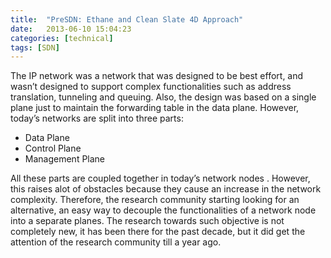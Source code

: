 ```yaml
---
title:  "PreSDN: Ethane and Clean Slate 4D Approach"
date:   2013-06-10 15:04:23
categories: [technical]
tags: [SDN]
---
```


The IP network was a network that was designed to be best effort, and wasn’t designed to support complex functionalities such as address translation, tunneling and queuing. Also, the design was based on a single plane just to maintain the forwarding table in the data plane. However, today’s networks are split into three parts:

- Data Plane
- Control Plane
- Management Plane

All these parts are coupled together in today’s network nodes . However, this raises alot of obstacles because they cause an increase in the network complexity. Therefore, the research community starting looking for an alternative, an easy way to decouple the functionalities of a network node into a separate planes. The research towards such
objective is not completely new, it has been there for the past decade, but it did get the attention of the research community till a year ago.


<script async class="speakerdeck-embed" data-id="953520407e500132b32f6e34a5771f96" data-ratio="0.772830188679245" src="//speakerdeck.com/assets/embed.js"></script>
